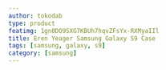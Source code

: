 ```yaml
---
author: tokodab
type: product
featimg: 1gn0DO9SXG7KBUh7hqvZFsYx-RXMyaIIl
title: Eren Yeager Samsung Galaxy S9 Case
tags: [samsung, galaxy, s9]
category: [samsung]
---
```

